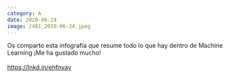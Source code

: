 ```yaml
--- 
category: A 
date: 2020-06-24 
image: /481_2020-06-24.jpeg 
--- 
```


Os comparto esta infografía que resume todo lo que hay dentro de Machine Learning ¡Me ha gustado mucho!<br><br>https://lnkd.in/ehfnvay
